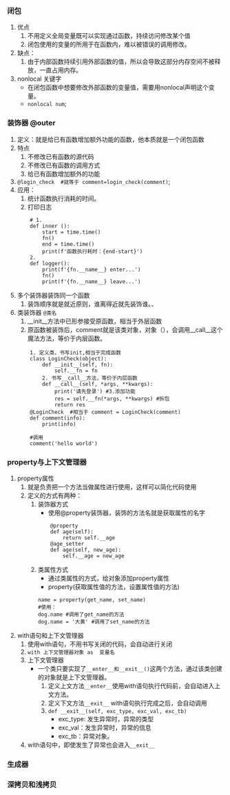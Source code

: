 
### 闭包
1. 优点
    1. 不用定义全局变量既可以实现通过函数，持续访问修改某个值
    2. 闭包使用的变量的所用于在函数内，难以被错误的调用修改。
2. 缺点：
    1. 由于内部函数持续引用外部函数的值，所以会导致这部分内存空间不被释放，一直占用内存。
3. nonlocal 关键字
    - 在闭包函数中想要修改外部函数的变量值，需要用nonlocal声明这个变量。
    - `nonlocal num`;
### 装饰器  @outer
1. 定义：就是给已有函数增加额外功能的函数，他本质就是一个闭包函数
2. 特点
    1. 不修改已有函数的源代码
    2. 不修改已有函数的调用方式
    3. 给已有函数增加额外的功能
3. `@login_check  #就等于 comment=login_check(comment)`;
4. 应用：
    1. 统计函数执行消耗的时间。
    2. 打印日志
    ```
        # 1.
        def inner ():
            start = time.time()
            fn()
            end = time.time()
            print(f'函数执行耗时：{end-start}')
        2. 
        def logger():
            print(f'{fn.__name__} enter...')
            fn()
            print(f'{fn.__name__} leave...')
    ```
5. 多个装饰器装饰同一个函数
    1. 装饰顺序就是就近原则，谁离得近就先装饰谁。、
6. 类装饰器 `@类名`
    1. __init__方法中已形参接受原函数，相当于外层函数
    2. 原函数被装饰后，comment就是该类对象，对象（），会调用__call__这个魔法方法，等价于内层函数。
    ```
        1. 定义类，书写init,相当于完成函数
        class LoginCheck(object):
            def __init__(self, fn):
                self.__fn = fn
            2. 书写__call__方法，等价于内层函数
            def __call__(self, *args, **kwargs):
                print('请先登录') #3.添加功能
                res = self.__fn(*args, **kwargs) #拆包
                return res
        @LoginCheck  #相当于 comment = LoginCheck(comment)
        def comment(info):
            print(info)

        #调用
        comment('hello world')
    ```

### property与上下文管理器
1. property属性
    1. 就是负责把一个方法当做属性进行使用，这样可以简化代码使用
    2. 定义的方式有两种：
        1. 装饰器方式
            - 使用@property装饰器，装饰的方法名就是获取属性的名字
            ```
                @property
                def age(self):
                    return self.__age
                @age_setter
                def age(self, new_age):
                    self.__age = new_age

            ```
        2. 类属性方式
            - 通过类属性的方式，给对象添加property属性
            - property(获取属性值的方法，设置属性值的方法)
            ```
            name = property(get_name, set_name)
            #使用：
            dog.name #调用了get_name的方法
            dog.name = '大黄' #调用了set_name的方法
            ```
2. with语句和上下文管理器
    1. 使用with语句，不用书写关闭的代码，会自动进行关闭
    2. `with 上下文管理器对象 as  变量名`
    3. 上下文管理器
        - 一个类只要实现了`__enter__和__exit__()`这两个方法，通过该类创建的对象就是上下文管理器。
            1. 定义上文方法`__enter__`使用with语句执行代码前，会自动进入上文方法。
            2. 定义下文方法`__exit__` with语句执行完成之后，会自动调用
            3. `def __exit__(self, exc_type, exc_val, exc_tb)`
                - exc_type: 发生异常时，异常的类型
                - exc_val：发生异常时，异常的信息
                - exc_tb：异常对象。
    4. with语句中，即使发生了异常也会进入`__exit__`
        
### 生成器

### 深拷贝和浅拷贝


